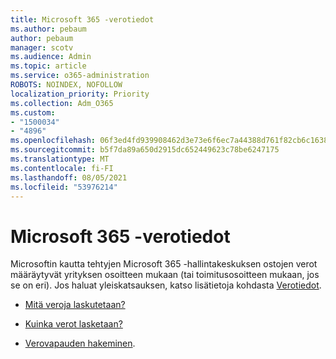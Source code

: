 ```yaml
---
title: Microsoft 365 -verotiedot
ms.author: pebaum
author: pebaum
manager: scotv
ms.audience: Admin
ms.topic: article
ms.service: o365-administration
ROBOTS: NOINDEX, NOFOLLOW
localization_priority: Priority
ms.collection: Adm_O365
ms.custom:
- "1500034"
- "4896"
ms.openlocfilehash: 06f3ed4fd939908462d3e73e6f6ec7a44388d761f82cb6c1638ae1d63217e54d
ms.sourcegitcommit: b5f7da89a650d2915dc652449623c78be6247175
ms.translationtype: MT
ms.contentlocale: fi-FI
ms.lasthandoff: 08/05/2021
ms.locfileid: "53976214"
---
```

# <a name="microsoft-365-tax-information"></a>Microsoft 365 -verotiedot

Microsoftin kautta tehtyjen Microsoft 365 -hallintakeskuksen ostojen verot määräytyvät yrityksen osoitteen mukaan (tai toimitusosoitteen mukaan, jos se on eri). Jos haluat yleiskatsauksen, katso lisätietoja kohdasta [Verotiedot](https://docs.microsoft.com/microsoft-365/commerce/billing-and-payments/tax-information?view=o365-worldwide).

- [Mitä veroja laskutetaan?](https://docs.microsoft.com/microsoft-365/commerce/billing-and-payments/tax-information?view=o365-worldwide#what-tax-will-i-be-charged) 

- [Kuinka verot lasketaan?](https://docs.microsoft.com/microsoft-365/commerce/billing-and-payments/tax-information?view=o365-worldwide#how-taxes-are-calculated)

- [Verovapauden hakeminen](https://docs.microsoft.com/microsoft-365/commerce/billing-and-payments/tax-information?view=o365-worldwide#apply-for-tax-exempt-status).
